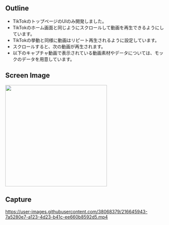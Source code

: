 ## Outline
- TikTokのトップページのUIのみ開発しました。
- TikTokのホーム画面と同じようにスクロールして動画を再生できるようにしています。
- TikTokの挙動と同様に動画はリピート再生されるように設定しています。
- スクロールすると、次の動画が再生されます。
- 以下のキャプチャ動画で表示されている動画素材やデータについては、モックのデータを用意しています。

## Screen Image

<img src="https://user-images.githubusercontent.com/38068379/216644384-8256cf1c-045c-4a7e-951f-45e0da8c06a5.png" width="320px" />


## Capture



https://user-images.githubusercontent.com/38068379/216645943-7a5280e7-a123-4d23-b41c-ee660b8592d5.mp4



